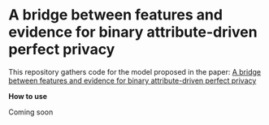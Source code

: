 # A bridge between features and evidence for binary attribute-driven perfect privacy

This repository gathers code for the model proposed in the paper: [A bridge between features and evidence for binary attribute-driven perfect privacy](https://arxiv.org/abs/2110.05840)
			     
**How to use**

Coming soon
